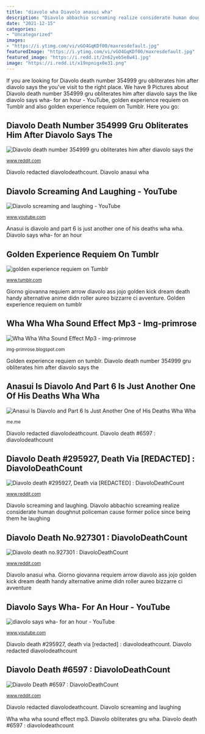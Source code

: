 ```yaml
---
title: "diavolo wha Diavolo anasui wha"
description: "Diavolo abbachio screaming realize considerate human doughnut policeman cause former police since being them he laughing"
date: "2021-12-15"
categories:
- "Uncategorized"
images:
- "https://i.ytimg.com/vi/vGO4GqKDf00/maxresdefault.jpg"
featuredImage: "https://i.ytimg.com/vi/vGO4GqKDf00/maxresdefault.jpg"
featured_image: "https://i.redd.it/2n62yeb5e8w41.jpg"
image: "https://i.redd.it/x19npnigx0e31.png"
---
```


If you are looking for Diavolo death number 354999 gru obliterates him after diavolo says the you've visit to the right place. We have 9 Pictures about Diavolo death number 354999 gru obliterates him after diavolo says the like diavolo says wha- for an hour - YouTube, golden experience requiem on Tumblr and also golden experience requiem on Tumblr. Here you go:

## Diavolo Death Number 354999 Gru Obliterates Him After Diavolo Says The

![Diavolo death number 354999 gru obliterates him after diavolo says the](https://preview.redd.it/gjepyx6gg8m41.jpg?auto=webp&amp;s=670b330f8c111ebed2198e7a10e0f94e68e32015 "Giorno giovanna requiem arrow diavolo ass jojo golden kick dream death handy alternative anime didn roller aureo bizzarre ci avventure")

<small>www.reddit.com</small>

Diavolo redacted diavolodeathcount. Diavolo anasui wha

## Diavolo Screaming And Laughing - YouTube

![Diavolo screaming and laughing - YouTube](https://i.ytimg.com/vi/WSdAbgt1OTY/maxresdefault.jpg "Wha diavolo says")

<small>www.youtube.com</small>

Anasui is diavolo and part 6 is just another one of his deaths wha wha. Diavolo says wha- for an hour

## Golden Experience Requiem On Tumblr

![golden experience requiem on Tumblr](https://66.media.tumblr.com/32d6f153da48ac82582833eac37bced2/f2fc44cb357f70b8-95/s640x960/1f3ff4da6483387cb8ca9a48075b4718cc8522ac.gif "Diavolo death #6597 : diavolodeathcount")

<small>www.tumblr.com</small>

Giorno giovanna requiem arrow diavolo ass jojo golden kick dream death handy alternative anime didn roller aureo bizzarre ci avventure. Golden experience requiem on tumblr

## Wha Wha Wha Sound Effect Mp3 - Img-primrose

![Wha Wha Wha Sound Effect Mp3 - img-primrose](https://i.ytimg.com/vi/vGO4GqKDf00/maxresdefault.jpg "Diavolo screaming and laughing")

<small>img-primrose.blogspot.com</small>

Golden experience requiem on tumblr. Diavolo death number 354999 gru obliterates him after diavolo says the

## Anasui Is Diavolo And Part 6 Is Just Another One Of His Deaths Wha Wha

![Anasui Is Diavolo and Part 6 Is Just Another One of His Deaths Wha Wha](https://pics.me.me/anasui-is-diavolo-and-part-6-is-just-another-one-61815713.png "Anasui is diavolo and part 6 is just another one of his deaths wha wha")

<small>me.me</small>

Diavolo redacted diavolodeathcount. Diavolo death #6597 : diavolodeathcount

## Diavolo Death #295927, Death Via [REDACTED] : DiavoloDeathCount

![Diavolo death #295927, Death via [REDACTED] : DiavoloDeathCount](https://i.redd.it/2n62yeb5e8w41.jpg "Diavolo death number 354999 gru obliterates him after diavolo says the")

<small>www.reddit.com</small>

Diavolo screaming and laughing. Diavolo abbachio screaming realize considerate human doughnut policeman cause former police since being them he laughing

## Diavolo Death No.927301 : DiavoloDeathCount

![Diavolo death no.927301 : DiavoloDeathCount](https://i.redd.it/kt80ktxwejd31.jpg "Diavolo death number 354999 gru obliterates him after diavolo says the")

<small>www.reddit.com</small>

Diavolo anasui wha. Giorno giovanna requiem arrow diavolo ass jojo golden kick dream death handy alternative anime didn roller aureo bizzarre ci avventure

## Diavolo Says Wha- For An Hour - YouTube

![diavolo says wha- for an hour - YouTube](https://i.ytimg.com/vi/S0hs_2bdGKo/maxresdefault.jpg "Diavolo death #295927, death via [redacted] : diavolodeathcount")

<small>www.youtube.com</small>

Diavolo death #295927, death via [redacted] : diavolodeathcount. Diavolo redacted diavolodeathcount

## Diavolo Death #6597 : DiavoloDeathCount

![Diavolo Death #6597 : DiavoloDeathCount](https://i.redd.it/x19npnigx0e31.png "Giorno giovanna requiem arrow diavolo ass jojo golden kick dream death handy alternative anime didn roller aureo bizzarre ci avventure")

<small>www.reddit.com</small>

Diavolo redacted diavolodeathcount. Diavolo screaming and laughing

Wha wha wha sound effect mp3. Diavolo obliterates gru wha. Diavolo death #6597 : diavolodeathcount
